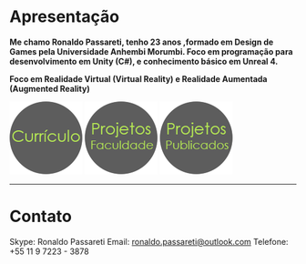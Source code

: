 # [](#header-1)Apresentação

**Me chamo Ronaldo Passareti, tenho 23 anos ,formado em Design de Games pela Universidade Anhembi Morumbi. Foco em programação para desenvolvimento em Unity (C#), e conhecimento básico em Unreal 4.**

**Foco em Realidade Virtual (Virtual Reality) e Realidade Aumentada (Augmented Reality)**

[![](https://raw.githubusercontent.com/rpassareti/rpassareti.github.io/master/bts/bt_curriculo_128.png)](curriculo)      [![](https://raw.githubusercontent.com/rpassareti/rpassareti.github.io/master/bts/bt_projetosfacul_128.png)](projfacul)
[![](https://raw.githubusercontent.com/rpassareti/rpassareti.github.io/master/bts/bt_projetospubl_128.png)](projpubl)

* * *

# [](#header-2)Contato 

Skype: Ronaldo Passareti
Email: ronaldo.passareti@outlook.com
Telefone: +55 11 9 7223 - 3878
